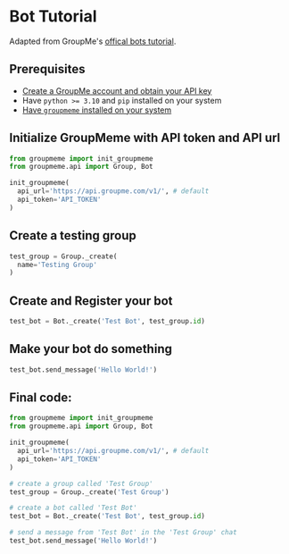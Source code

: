 # Bot Tutorial
Adapted from GroupMe's [offical bots tutorial](https://dev.groupme.com/tutorials/bots).

## Prerequisites
- [Create a GroupMe account and obtain your API key](/get-started/quickstart#prerequisites)
- Have `python >= 3.10` and `pip` installed on your system
- [Have `groupmeme` installed on your system](/get-started/quickstart#installation)

## Initialize GroupMeme with API token and API url
```python
from groupmeme import init_groupmeme
from groupmeme.api import Group, Bot

init_groupmeme(
  api_url='https://api.groupme.com/v1/', # default
  api_token='API_TOKEN'
)
```

## Create a testing group
```python
test_group = Group._create(
  name='Testing Group'
)
```

## Create and Register your bot
```python
test_bot = Bot._create('Test Bot', test_group.id)
```
## Make your bot do something
```python
test_bot.send_message('Hello World!')
```

## Final code: <!-- {docsify-ignore} -->
```python
from groupmeme import init_groupmeme
from groupmeme.api import Group, Bot

init_groupmeme(
  api_url='https://api.groupme.com/v1/', # default
  api_token='API_TOKEN'
)

# create a group called 'Test Group'
test_group = Group._create('Test Group')

# create a bot called 'Test Bot'
test_bot = Bot._create('Test Bot', test_group.id)

# send a message from 'Test Bot' in the 'Test Group' chat
test_bot.send_message('Hello World!')
```